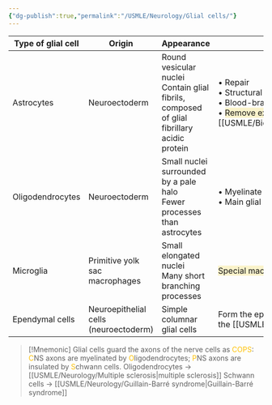 ```yaml
---
{"dg-publish":true,"permalink":"/USMLE/Neurology/Glial cells/"}
---
```


| Type of glial cell | Origin                                | Appearance                                                                                   | Functions                                                                                                                                                                                          |
| ------------------ | ------------------------------------- | -------------------------------------------------------------------------------------------- | -------------------------------------------------------------------------------------------------------------------------------------------------------------------------------------------------- |
| Astrocytes         | Neuroectoderm                         | Round vesicular nuclei<br>Contain glial fibrils, composed of glial fibrillary acidic protein | • Repair<br>• Structural & metabolic support<br>• Blood-brain barrier<br>• <span style="background:rgba(240, 200, 0, 0.2)">Remove excess neurotransmitters</span>, related with [[USMLE/Biochemistry/Hyperammonemia\|Hyperammonemia]] |
| Oligodendrocytes   | Neuroectoderm                         | Small nuclei surrounded by a pale halo<br>Fewer processes than astrocytes                    | • Myelinate axons in the CNS, including CN II <br>• Main glial cells in the cerebral white matter                                                                                                  |
| Microglia          | Primitive yolk sac macrophages        | Small elongated nuclei<br>Many short branching processes                                     | <span style="background:rgba(240, 200, 0, 0.2)">Special macrophages in CNS, i.e. phagocytic</span>                                                                                                 |
| Ependymal cells    | Neuroepithelial cells (neuroectoderm) | Simple columnar glial cells                                                                  | Form the epithelium lining the <span style="background:rgba(240, 200, 0, 0.2)">ventricles and central canal</span> of the [[USMLE/Neurology/Neuroloy physioloy\|spinal cord]]                                                              |


>[!Mnemonic] 
>Glial cells guard the axons of the nerve cells as <font color="#ffc000">COPS</font>: <font color="#ffc000">C</font>NS axons are myelinated by <font color="#ffc000">O</font>ligodendrocytes; <font color="#ffc000">P</font>NS axons are insulated by <font color="#ffc000">S</font>chwann cells.
>Oligodendrocytes → [[USMLE/Neurology/Multiple sclerosis\|multiple sclerosis]]
>Schwann cells → [[USMLE/Neurology/Guillain-Barré syndrome\|Guillain-Barré syndrome]]
